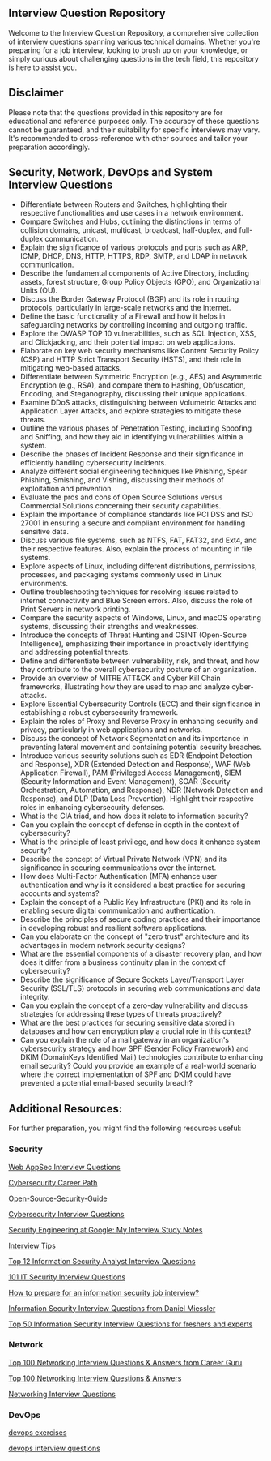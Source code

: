 ## Interview Question Repository

Welcome to the Interview Question Repository, a comprehensive collection of interview questions spanning various technical domains. Whether you're preparing for a job interview, looking to brush up on your knowledge, or simply curious about challenging questions in the tech field, this repository is here to assist you.

## Disclaimer

Please note that the questions provided in this repository are for educational and reference purposes only. The accuracy of these questions cannot be guaranteed, and their suitability for specific interviews may vary. It's recommended to cross-reference with other sources and tailor your preparation accordingly.


## Security, Network, DevOps and System Interview Questions
- Differentiate between Routers and Switches, highlighting their respective functionalities and use cases in a network environment.
- Compare Switches and Hubs, outlining the distinctions in terms of collision domains, unicast, multicast, broadcast, half-duplex, and full-duplex communication.
- Explain the significance of various protocols and ports such as ARP, ICMP, DHCP, DNS, HTTP, HTTPS, RDP, SMTP, and LDAP in network communication.
- Describe the fundamental components of Active Directory, including assets, forest structure, Group Policy Objects (GPO), and Organizational Units (OU).
- Discuss the Border Gateway Protocol (BGP) and its role in routing protocols, particularly in large-scale networks and the internet.
- Define the basic functionality of a Firewall and how it helps in safeguarding networks by controlling incoming and outgoing traffic.
- Explore the OWASP TOP 10 vulnerabilities, such as SQL Injection, XSS, and Clickjacking, and their potential impact on web applications.
- Elaborate on key web security mechanisms like Content Security Policy (CSP) and HTTP Strict Transport Security (HSTS), and their role in mitigating web-based attacks.
- Differentiate between Symmetric Encryption (e.g., AES) and Asymmetric Encryption (e.g., RSA), and compare them to Hashing, Obfuscation, Encoding, and Steganography, discussing their unique applications.
- Examine DDoS attacks, distinguishing between Volumetric Attacks and Application Layer Attacks, and explore strategies to mitigate these threats.
- Outline the various phases of Penetration Testing, including Spoofing and Sniffing, and how they aid in identifying vulnerabilities within a system.
- Describe the phases of Incident Response and their significance in efficiently handling cybersecurity incidents.
- Analyze different social engineering techniques like Phishing, Spear Phishing, Smishing, and Vishing, discussing their methods of exploitation and prevention.
- Evaluate the pros and cons of Open Source Solutions versus Commercial Solutions concerning their security capabilities.
- Explain the importance of compliance standards like PCI DSS and ISO 27001 in ensuring a secure and compliant environment for handling sensitive data.
- Discuss various file systems, such as NTFS, FAT, FAT32, and Ext4, and their respective features. Also, explain the process of mounting in file systems.
- Explore aspects of Linux, including different distributions, permissions, processes, and packaging systems commonly used in Linux environments.
- Outline troubleshooting techniques for resolving issues related to internet connectivity and Blue Screen errors. Also, discuss the role of Print Servers in network printing.
- Compare the security aspects of Windows, Linux, and macOS operating systems, discussing their strengths and weaknesses.
- Introduce the concepts of Threat Hunting and OSINT (Open-Source Intelligence), emphasizing their importance in proactively identifying and addressing potential threats.
- Define and differentiate between vulnerability, risk, and threat, and how they contribute to the overall cybersecurity posture of an organization.
- Provide an overview of MITRE ATT&CK and Cyber Kill Chain frameworks, illustrating how they are used to map and analyze cyber-attacks.
- Explore Essential Cybersecurity Controls (ECC) and their significance in establishing a robust cybersecurity framework.
- Explain the roles of Proxy and Reverse Proxy in enhancing security and privacy, particularly in web applications and networks.
- Discuss the concept of Network Segmentation and its importance in preventing lateral movement and containing potential security breaches.
- Introduce various security solutions such as EDR (Endpoint Detection and Response), XDR (Extended Detection and Response), WAF (Web Application Firewall), PAM (Privileged Access Management), SIEM (Security Information and Event Management), SOAR (Security Orchestration, Automation, and Response), NDR (Network Detection and Response), and DLP (Data Loss Prevention). Highlight their respective roles in enhancing cybersecurity defenses.
- What is the CIA triad, and how does it relate to information security?
- Can you explain the concept of defense in depth in the context of cybersecurity?
- What is the principle of least privilege, and how does it enhance system security?
- Describe the concept of Virtual Private Network (VPN) and its significance in securing communications over the internet.
- How does Multi-Factor Authentication (MFA) enhance user authentication and why is it considered a best practice for securing accounts and systems?
- Explain the concept of a Public Key Infrastructure (PKI) and its role in enabling secure digital communication and authentication.
- Describe the principles of secure coding practices and their importance in developing robust and resilient software applications.
- Can you elaborate on the concept of "zero trust" architecture and its advantages in modern network security designs?
- What are the essential components of a disaster recovery plan, and how does it differ from a business continuity plan in the context of cybersecurity?
- Describe the significance of Secure Sockets Layer/Transport Layer Security (SSL/TLS) protocols in securing web communications and data integrity.
- Can you explain the concept of a zero-day vulnerability and discuss strategies for addressing these types of threats proactively?
- What are the best practices for securing sensitive data stored in databases and how can encryption play a crucial role in this context?
- Can you explain the role of a mail gateway in an organization's cybersecurity strategy and how SPF (Sender Policy Framework) and DKIM (DomainKeys Identified Mail) technologies contribute to enhancing email security? Could you provide an example of a real-world scenario where the correct implementation of SPF and DKIM could have prevented a potential email-based security breach?

## Additional Resources:

For further preparation, you might find the following resources useful:

### Security
[Web AppSec Interview Questions](https://tib3rius.com/interview-questions)

[Cybersecurity Career Path](https://github.com/rezaduty/cybersecurity-career-path)

[Open-Source-Security-Guide](https://github.com/mikeroyal/Open-Source-Security-Guide)

[Cybersecurity Interview Questions](https://github.com/nixonion/Cybersecurity-Interview-Questions)

[Security Engineering at Google: My Interview Study Notes](https://github.com/gracenolan/Notes)

[Interview Tips](https://github.com/jigerjain/Interview_Tips)

[Top 12 Information Security Analyst Interview Questions](https://career.guru99.com/top-12-security-information-analyst-interview-questions/)

[101 IT Security Interview Questions](https://careers.simplicable.com/careers/new/101-IT-security-interview-questions)

[How to prepare for an information security job interview?](https://www.techtarget.com/searchsecurity/tips)

[Information Security Interview Questions from Daniel Miessler](https://danielmiessler.com/p/infosec-interview-questions/)

[Top 50 Information Security Interview Questions for freshers and experts](https://resources.infosecinstitute.com/topics/professional-development/top-50-information-security-interview-questions/)

### Network
[Top 100 Networking Interview Questions & Answers from Career Guru](https://www.guru99.com/networking-interview-questions.html)

[Top 100 Networking Interview Questions & Answers](https://github.com/nairuzabulhul/.CodeBits/blob/master/InterviewQuestions/Top%20100%20Networking%20Interview%20Questions%20%26%20Answers.md)

[Networking Interview Questions](https://www.interviewbit.com/networking-interview-questions/)

### DevOps
[devops exercises](https://github.com/bregman-arie/devops-exercises)

[devops interview questions](https://github.com/Devinterview-io/devops-interview-questions)
